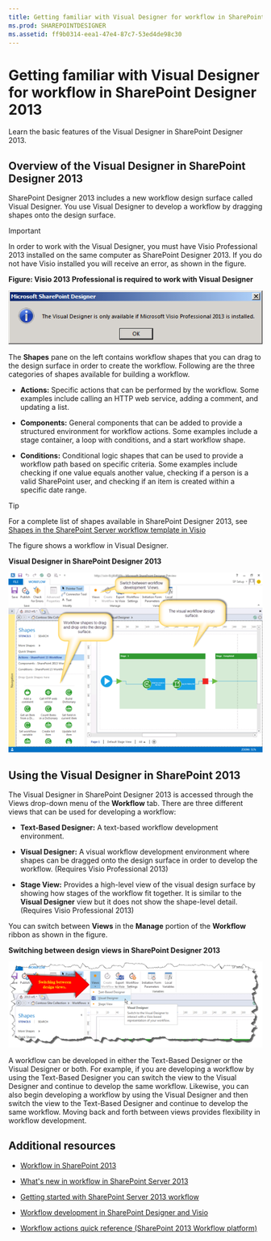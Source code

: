 ```yaml
---
title: Getting familiar with Visual Designer for workflow in SharePoint Designer 2013
ms.prod: SHAREPOINTDESIGNER
ms.assetid: ff9b0314-eea1-47e4-87c7-53ed4de98c30
---
```



# Getting familiar with Visual Designer for workflow in SharePoint Designer 2013
Learn the basic features of the Visual Designer in SharePoint Designer 2013. 
## Overview of the Visual Designer in SharePoint Designer 2013
<a name="section1"> </a>

SharePoint Designer 2013 includes a new workflow design surface called Visual Designer. You use Visual Designer to develop a workflow by dragging shapes onto the design surface. 
  
    
    

> [!IMPORTANT]
> In order to work with the Visual Designer, you must have Visio Professional 2013 installed on the same computer as SharePoint Designer 2013. If you do not have Visio installed you will receive an error, as shown in the figure. 
  
    
    


**Figure: Visio 2013 Professional is required to work with Visual Designer**

  
    
    

  
    
    
![Visual Designer not available without Visio](images/SPD15-VisualDesigner1.png)
  
    
    
The **Shapes** pane on the left contains workflow shapes that you can drag to the design surface in order to create the workflow. Following are the three categories of shapes available for building a workflow.
  
    
    

- **Actions:** Specific actions that can be performed by the workflow. Some examples include calling an HTTP web service, adding a comment, and updating a list.
    
  
- **Components:** General components that can be added to provide a structured environment for workflow actions. Some examples include a stage container, a loop with conditions, and a start workflow shape.
    
  
- **Conditions:** Conditional logic shapes that can be used to provide a workflow path based on specific criteria. Some examples include checking if one value equals another value, checking if a person is a valid SharePoint user, and checking if an item is created within a specific date range.
    
  

    
> [!TIP]
> For a complete list of shapes available in SharePoint Designer 2013, see  [Shapes in the SharePoint Server workflow template in Visio](shapes-in-the-sharepoint-server-workflow-template-in-visio.md)
  
    
    

The figure shows a workflow in Visual Designer. 
  
    
    

**Visual Designer in SharePoint Designer 2013**

  
    
    

  
    
    
![Visual Designer in SharePoint Designer 2013](images/SPD15-VisualDesigner2.png)
  
    
    

  
    
    

  
    
    

## Using the Visual Designer in SharePoint 2013
<a name="section2"> </a>

The Visual Designer in SharePoint Designer 2013 is accessed through the Views drop-down menu of the **Workflow** tab. There are three different views that can be used for developing a workflow:
  
    
    

- **Text-Based Designer:** A text-based workflow development environment.
    
  
- **Visual Designer:** A visual workflow development environment where shapes can be dragged onto the design surface in order to develop the workflow. (Requires Visio Professional 2013)
    
  
- **Stage View:** Provides a high-level view of the visual design surface by showing how stages of the workflow fit together. It is similar to the **Visual Designer** view but it does not show the shape-level detail. (Requires Visio Professional 2013)
    
  
You can switch between **Views** in the **Manage** portion of the **Workflow** ribbon as shown in the figure.
  
    
    

**Switching between design views in SharePoint Designer 2013**

  
    
    

  
    
    
![Switching between design views.](images/SPD15-VisualDesigner3.png)
  
    
    
A workflow can be developed in either the Text-Based Designer or the Visual Designer or both. For example, if you are developing a workflow by using the Text-Based Designer you can switch the view to the Visual Designer and continue to develop the same workflow. Likewise, you can also begin developing a workflow by using the Visual Designer and then switch the view to the Text-Based Designer and continue to develop the same workflow. Moving back and forth between views provides flexibility in workflow development. 
  
    
    

## Additional resources
<a name="bk_addresources"> </a>


-  [Workflow in SharePoint 2013 ](http://technet.microsoft.com/en-us/sharepoint/jj556245.aspx)
    
  
-  [What's new in workflow in SharePoint Server 2013](http://msdn.microsoft.com/library/6ab8a28b-fa2f-4530-8b55-a7f663bf15ea.aspx)
    
  
-  [Getting started with SharePoint Server 2013 workflow](http://msdn.microsoft.com/library/cc73be76-a329-449f-90ab-86822b1c2ee8.aspx)
    
  
-  [Workflow development in SharePoint Designer and Visio](workflow-development-in-sharepoint-designer-and-visio.md)
    
  
-  [Workflow actions quick reference (SharePoint 2013 Workflow platform)](workflow-actions-quick-reference-sharepoint-2013-workflow-platform.md)
    
  

